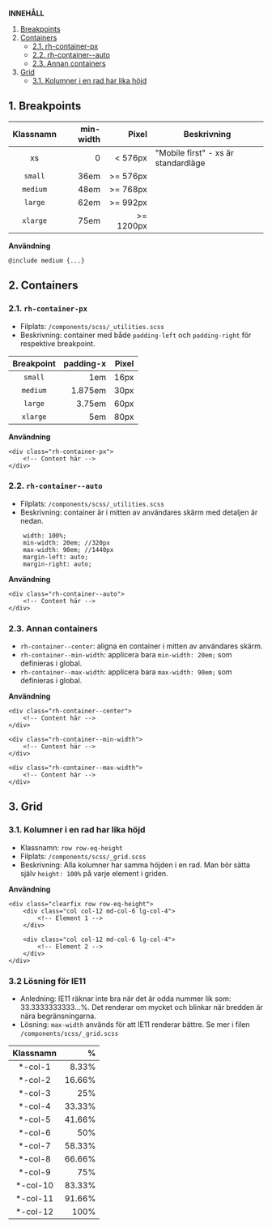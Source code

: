 __INNEHÅLL__
1. [Breakpoints](#1-breakpoints)
2. [Containers](#2-containers)
   * [2.1. rh-container-px](#21-rh-container-px)
   * [2.2. rh-container--auto](#22-rh-container--auto)
   * [2.3. Annan containers](#23-annan-containers)
3. [Grid](#3-grid)
   * [3.1. Kolumner i en rad har lika höjd](#31-kolumner-i-en-rad-har-lika-h%c3%b6jd)

## 1. Breakpoints
| Klassnamn | min-width | Pixel | Beskrivning |
|:---:|---:|---:|---|
|xs|0|< 576px |"Mobile first" - xs är standardläge|
|`small`|36em|>= 576px| |
|`medium`|48em|>= 768px| |
|`large`|62em|>= 992px| |
|`xlarge`|75em|>= 1200px| |

__Användning__

`@include medium {...}`

## 2. Containers
### 2.1. `rh-container-px`
- Filplats: `/components/scss/_utilities.scss`
- Beskrivning: container med både `padding-left` och `padding-right` för respektive breakpoint.

| Breakpoint | padding-x| Pixel |
|:---:|---:|---:|
|`small`|1em|16px|
|`medium`|1.875em|30px|
|`large`|3.75em|60px|
|`xlarge`|5em|80px|

__Användning__
```
<div class="rh-container-px">
    <!-- Content här -->
</div>
```

### 2.2. `rh-container--auto`
- Filplats: `/components/scss/_utilities.scss`
- Beskrivning: container är i mitten av användares skärm med detaljen är nedan.
```
    width: 100%;
    min-width: 20em; //320px
    max-width: 90em; //1440px
    margin-left: auto;
    margin-right: auto;
```

__Användning__
```
<div class="rh-container--auto">
    <!-- Content här -->
</div>
```

### 2.3. Annan containers
- `rh-container--center`: aligna en container i mitten av användares skärm.
- `rh-container--min-width`: applicera bara `min-width: 20em;` som definieras i global.
- `rh-container--max-width`: applicera bara `max-width: 90em;` som definieras i global.

__Användning__
```
<div class="rh-container--center">
    <!-- Content här -->
</div>

<div class="rh-container--min-width">
    <!-- Content här -->
</div>

<div class="rh-container--max-width">
    <!-- Content här -->
</div>
```

## 3. Grid

### 3.1. Kolumner i en rad har lika höjd
- Klassnamn: `row row-eq-height`
- Filplats: `/components/scss/_grid.scss`
- Beskrivning: Alla kolumner har samma höjden i en rad. Man bör sätta själv `height: 100%` på varje element i griden.

__Användning__
```
<div class="clearfix row row-eq-height">
    <div class="col col-12 md-col-6 lg-col-4">
        <!-- Element 1 -->
    </div>
    
    <div class="col col-12 md-col-6 lg-col-4">
        <!-- Element 2 -->
    </div>
</div>
```

### 3.2 Lösning för IE11
* Anledning: IE11 räknar inte bra när det är odda nummer lik som: 33.3333333333...%. Det renderar om mycket och blinkar när bredden är nära begränsningarna.
* Lösning: `max-width` används för att IE11 renderar bättre. Se mer i filen `/components/scss/_grid.scss`

|Klassnamn|%|
|:---:|---:|
|*-col-1|8.33%|
|*-col-2|16.66%|
|*-col-3|25%|
|*-col-4|33.33%|
|*-col-5|41.66%|
|*-col-6|50%|
|*-col-7|58.33%|
|*-col-8|66.66%|
|*-col-9|75%|
|*-col-10|83.33%|
|*-col-11|91.66%|
|*-col-12|100%|
